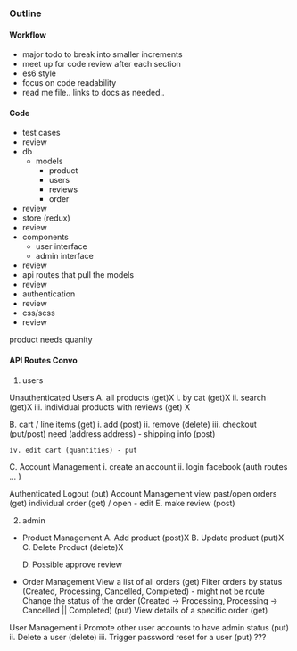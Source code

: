 ### Outline

#### Workflow

- major todo to break into smaller increments
- meet up for code review after each section
- es6 style
- focus on code readability
- read me file.. links to docs as needed..

#### Code
- test cases
- review
- db
    - models
        - product
        - users
        - reviews
        - order
- review
- store (redux)
- review
- components
     - user interface
     - admin interface
- review
- api routes that pull the models
- review
- authentication
- review
- css/scss
- review

product needs quanity


#### API Routes Convo

1. users


Unauthenticated Users
  A. all products (get)X
    i. by cat (get)X
    ii. search (get)X
    iii. individual products with reviews (get) X

  B. cart / line items (get)
    i. add (post)
    ii. remove (delete)
    iii. checkout (put/post) need (address address)
        - shipping info (post)

    iv. edit cart (quantities) - put
  C. Account Management
    i. create an account
    ii. login facebook
    (auth routes ... )



Authenticated
  Logout (put)
  Account Management
    view past/open orders (get)
    individual order (get) / open - edit
  E. make review (post)

2. admin
- Product Management
  A. Add product (post)X
  B. Update product (put)X
  C. Delete Product (delete)X

  D. Possible approve review
- Order Management
  View a list of all orders (get)
  Filter orders by status (Created, Processing, Cancelled, Completed) - might not be route
  Change the status of the order (Created -> Processing, Processing -> Cancelled || Completed) (put)
  View details of a specific order (get)

User Management
    i.Promote other user accounts to have admin status (put)
    ii. Delete a user (delete)
    iii. Trigger password reset for a user (put) ???
